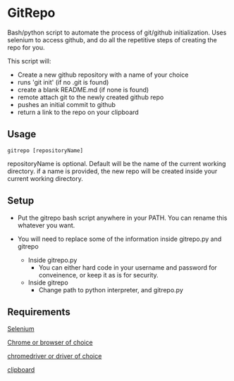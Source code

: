 # GitRepo

Bash/python script to automate the process of git/github initialization.
Uses selenium to access github, and do all the repetitive steps of creating the repo for you.


This script will:

* Create a new github repository with a name of your choice
* runs 'git init' (if no .git is found)
* create a blank README.md (if none is found)
* remote attach git to the newly created github repo
* pushes an initial commit to github
* return a link to the repo on your clipboard


Usage
----
```
gitrepo [repositoryName]
```
repositoryName is optional.  Default will be the name of the current working directory.
if a name is provided, the new repo will be created inside your current working directory.


Setup
----
* Put the gitrepo bash script anywhere in your PATH.  You can rename this whatever you want.
* You will need to replace some of the information inside gitrepo.py and gitrepo

	* Inside gitrepo.py
		* You can either hard code in your username and password for conveinence, or keep it as is for security.
	* Inside gitrepo
		* Change path to python interpreter, and gitrepo.py

Requirements
----
[Selenium](https://pypi.org/project/selenium/)

[Chrome or browser of choice](https://support.google.com/chrome/answer/95346?co=GENIE.Platform%3DDesktop&hl=en)

[chromedriver or driver of choice](https://chromedriver.chromium.org/downloads)

[clipboard](https://pypi.org/project/clipboard/)
